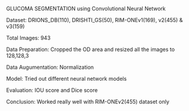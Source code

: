 GLUCOMA SEGMENTATION using Convolutional Neural Network



Dataset: DRIONS_DB(110), DRISHTI_GS(50), RIM-ONEv1(169), v2(455) & v3(159)

Total Images: 943

Data Preparation: Cropped the OD area and resized all the images to 128,128,3

Data Augumentation: Normalization

Model: Tried out different neural network models

Evaluation: IOU score and Dice score

Conclusion: Worked really well with RIM-ONEv2(455) dataset only
